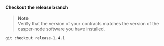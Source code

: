 #### Checkout the release branch

> **Note**  
> Verify that the version of your contracts matches the version of the casper-node software you have
> installed.

```
git checkout release-1.4.1
```
